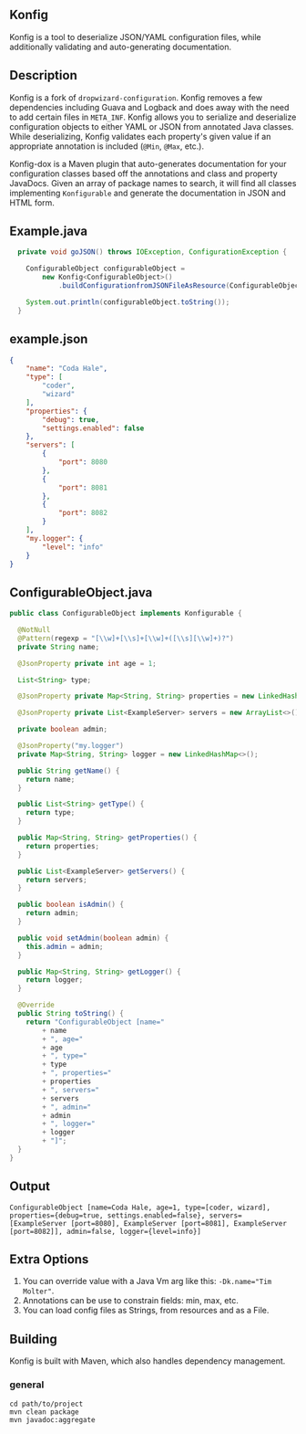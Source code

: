 ## Konfig

Konfig is a tool to deserialize JSON/YAML configuration files, while additionally validating and auto-generating documentation.

## Description

Konfig is a fork of `dropwizard-configuration`. Konfig removes a few dependencies including Guava and Logback and does away with the need to add
certain files in `META_INF`. Konfig allows you to serialize and deserialize configuration objects to either YAML or JSON from annotated Java
classes. While deserializing, Konfig validates each property's given value if an appropriate annotation is included (`@Min`, `@Max`, etc.).

Konfig-dox is a Maven  plugin that auto-generates documentation for your configuration classes based off the annotations and class and property
JavaDocs. Given an array of package names to search, it will find all classes implementing `Konfigurable` and generate the documentation in JSON
and HTML form.


## Example.java

```java
  private void goJSON() throws IOException, ConfigurationException {

    ConfigurableObject configurableObject =
        new Konfig<ConfigurableObject>()
            .buildConfigurationfromJSONFileAsResource(ConfigurableObject.class, "example.json");

    System.out.println(configurableObject.toString());
  }
```

## example.json

```json
{
    "name": "Coda Hale",
    "type": [
        "coder",
        "wizard"
    ],
    "properties": {
        "debug": true,
        "settings.enabled": false
    },
    "servers": [
        {
            "port": 8080
        },
        {
            "port": 8081
        },
        {
            "port": 8082
        }
    ],
    "my.logger": {
        "level": "info"
    }
}
```

## ConfigurableObject.java 

```java
public class ConfigurableObject implements Konfigurable {

  @NotNull
  @Pattern(regexp = "[\\w]+[\\s]+[\\w]+([\\s][\\w]+)?")
  private String name;

  @JsonProperty private int age = 1;

  List<String> type;

  @JsonProperty private Map<String, String> properties = new LinkedHashMap<>();

  @JsonProperty private List<ExampleServer> servers = new ArrayList<>();

  private boolean admin;

  @JsonProperty("my.logger")
  private Map<String, String> logger = new LinkedHashMap<>();

  public String getName() {
    return name;
  }

  public List<String> getType() {
    return type;
  }

  public Map<String, String> getProperties() {
    return properties;
  }

  public List<ExampleServer> getServers() {
    return servers;
  }

  public boolean isAdmin() {
    return admin;
  }

  public void setAdmin(boolean admin) {
    this.admin = admin;
  }

  public Map<String, String> getLogger() {
    return logger;
  }

  @Override
  public String toString() {
    return "ConfigurableObject [name="
        + name
        + ", age="
        + age
        + ", type="
        + type
        + ", properties="
        + properties
        + ", servers="
        + servers
        + ", admin="
        + admin
        + ", logger="
        + logger
        + "]";
  }
}
```

## Output

```
ConfigurableObject [name=Coda Hale, age=1, type=[coder, wizard], properties={debug=true, settings.enabled=false}, servers=[ExampleServer [port=8080], ExampleServer [port=8081], ExampleServer [port=8082]], admin=false, logger={level=info}]
```

## Extra Options

1. You can override value with a Java Vm arg like this: `-Dk.name="Tim Molter"`.
1. Annotations can be use to constrain fields: min, max, etc.
1. You can load config files as Strings, from resources and as a File.

## Building

Konfig is built with Maven, which also handles dependency management.

### general

    cd path/to/project
    mvn clean package
    mvn javadoc:aggregate


